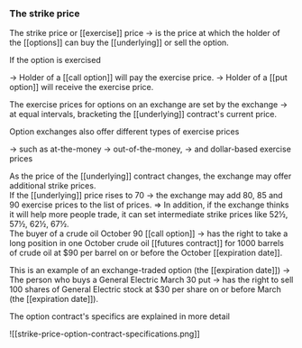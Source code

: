 ### The strike price

The strike price or [[exercise]] price
-> is the price at which the holder of the [[options]] can buy the [[underlying]] or sell the option.

<p>If the option is exercised</p>
-> Holder of a [[call option]] will pay the exercise price.
-> Holder of a [[put option]] will receive the exercise price.


The exercise prices for options on an exchange are set by the exchange
-> at equal intervals, bracketing the [[underlying]] contract's current price. 
<br>
<p>Option exchanges also offer different types of exercise prices</p>
-> such as at-the-money
-> out-of-the-money,
-> and dollar-based exercise prices

As the price of the [[underlying]] contract changes, the exchange may offer additional strike prices.
<br>
If the [[underlying]] price rises to 70
-> the exchange may add 80, 85 and 90 exercise prices to the list of prices.
=> In addition, if the exchange thinks it will help more people trade, it can set intermediate strike prices like 52½, 57½, 62½, 67½.
<br>
The buyer of a crude oil October 90 [[call option]]
-> has the right to take a long position in one October crude oil [[futures contract]] for 1000 barrels of crude oil at $90 per barrel on or before the October [[expiration date]].

This is an example of an exchange-traded option (the [[expiration date]])
-> The person who buys a General Electric March 30 put
-> has the right to sell 100 shares of General Electric stock at $30 per share on or before March (the [[expiration date]]).  

<p>The option contract's specifics are explained in more detail</p>

![[strike-price-option-contract-specifications.png]]